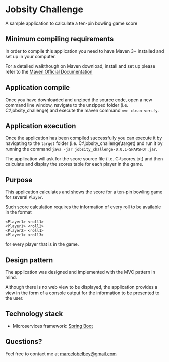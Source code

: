 # Jobsity Challenge
A sample application to calculate a ten-pin bowling game score

## Minimum compiling requirements
In order to compile this application you need to have Maven 3+ installed and set up in your computer.

For a detailed walkthough on Maven download, install and set up please refer to the [Maven Official Documentation](https://maven.apache.org/install.html)

## Application compile
Once you have downloaded and unziped the source code, open a new command line window, navigate to the unzipped folder (i.e. C:\jobsity_challenge) and execute the maven command `mvn clean verify`.

## Application execution
Once the application has been compiled successfully you can execute it by navigating to the `target` folder (i.e. C:\jobsity_challenge\target) and run it by running the command `java -jar jobsity_challenge-0.0.1-SNAPSHOT.jar`.

The application will ask for the score source file (i.e. C:\scores.txt) and then calculate and display the scores table for each player in the game.

## Purpose
This application calculates and shows the score for a ten-pin bowling game for several `Player`. 

Such score calculation requires the information of every roll to be available in the format 

```
<Player1> <roll1>
<Player1> <roll2>
<Player2> <roll1>
<Player1> <roll3>
```

for every player that is in the game.

## Design pattern

The application was designed and implemented with the MVC pattern in mind. 

Although there is no web view to be displayed, the application provides a view in the form of a console output for the information to be presented to the user.

## Technology stack
- Microservices framework: [Spring Boot](https://spring.io/projects/spring-boot)

## Questions?
Feel free to contact me at <marcelobelbey@gmail.com>
